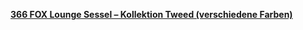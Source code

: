 [**366 FOX Lounge Sessel – Kollektion Tweed (verschiedene Farben)**](https://www.stilconceptstore.de/shop/366-fox-lounge-sessel-kollektion-tweed/)